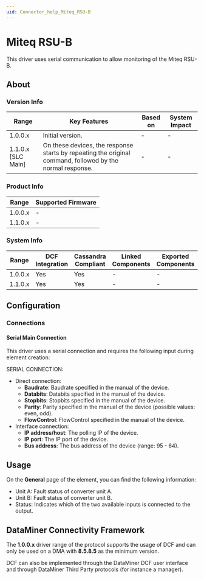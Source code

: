 ```yaml
---
uid: Connector_help_Miteq_RSU-B
---
```


# Miteq RSU-B

This driver uses serial communication to allow monitoring of the Miteq RSU-B.

## About

### Version Info

| **Range**            | **Key Features**                                                                                          | **Based on** | **System Impact** |
|----------------------|-----------------------------------------------------------------------------------------------------------|--------------|-------------------|
| 1.0.0.x              | Initial version.                                                                                          | \-           | \-                |
| 1.1.0.x \[SLC Main\] | On these devices, the response starts by repeating the original command, followed by the normal response. | \-           | \-                |

### Product Info

| **Range** | **Supported Firmware** |
|-----------|------------------------|
| 1.0.0.x   | \-                     |
| 1.1.0.x   | \-                     |

### System Info

| **Range** | **DCF Integration** | **Cassandra Compliant** | **Linked Components** | **Exported Components** |
|-----------|---------------------|-------------------------|-----------------------|-------------------------|
| 1.0.0.x   | Yes                 | Yes                     | \-                    | \-                      |
| 1.1.0.x   | Yes                 | Yes                     | \-                    | \-                      |

## Configuration

### Connections

#### Serial Main Connection

This driver uses a serial connection and requires the following input during element creation:

SERIAL CONNECTION:

- Direct connection:
  - **Baudrate**: Baudrate specified in the manual of the device.
  - **Databits**: Databits specified in the manual of the device.
  - **Stopbits**: Stopbits specified in the manual of the device.
  - **Parity**: Parity specified in the manual of the device (possible values: even, odd).
  - **FlowControl**: FlowControl specified in the manual of the device.
- Interface connection:
  - **IP address/host**: The polling IP of the device.
  - **IP port**: The IP port of the device.
  - **Bus address**: The bus address of the device (range: 95 - 64).

## Usage

On the **General** page of the element, you can find the following information:

- Unit A: Fault status of converter unit A.
- Unit B: Fault status of converter unit B.
- Status: Indicates which of the two available inputs is connected to the output.

## DataMiner Connectivity Framework

The **1.0.0.x** driver range of the protocol supports the usage of DCF and can only be used on a DMA with **8.5.8.5** as the minimum version.

DCF can also be implemented through the DataMiner DCF user interface and through DataMiner Third Party protocols (for instance a manager).

